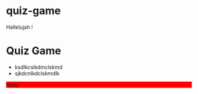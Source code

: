 # quiz-game
Hallelujah !
# Quiz Game
* ksdlkcslkdmclskmd
* sjkdcnlkdclskmdlk
<p style="background: red"> halay </p>